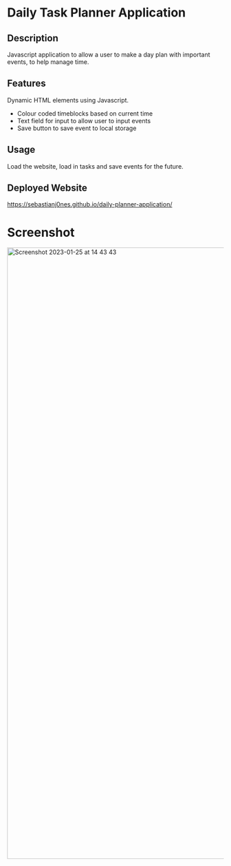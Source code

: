 # Daily Task Planner Application

## Description
Javascript application to allow a user to make a day plan with important events, to help manage time.


## Features
Dynamic HTML elements using Javascript.
- Colour coded timeblocks based on current time
- Text field for input to allow user to input events
- Save button to save event to local storage

## Usage
Load the website, load in tasks and save events for the future.


## Deployed Website
https://sebastianj0nes.github.io/daily-planner-application/

# Screenshot
<img width="1421" alt="Screenshot 2023-01-25 at 14 43 43" src="https://user-images.githubusercontent.com/114486176/214593531-3f3a35c9-1df4-4555-82c6-7342c7c09c23.png">
